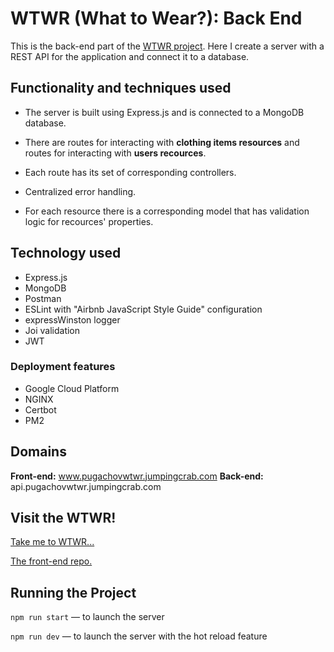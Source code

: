 # WTWR (What to Wear?): Back End

This is the back-end part of the [WTWR project](https://github.com/Dayana-Pugachov/se_project_react).
Here I create a server with a REST API for the application and connect it to a database.

## Functionality and techniques used

- The server is built using Express.js and is connected to a MongoDB database.

- There are routes for interacting with **clothing items resources** and routes for interacting with **users recources**.

- Each route has its set of corresponding controllers.

- Centralized error handling.

- For each resource there is a corresponding model that has validation logic for recources' properties.

## Technology used

- Express.js
- MongoDB
- Postman
- ESLint with "Airbnb JavaScript Style Guide" configuration
- expressWinston logger
- Joi validation
- JWT

### Deployment features

- Google Cloud Platform
- NGINX
- Certbot
- PM2

## Domains

**Front-end:** www.pugachovwtwr.jumpingcrab.com
**Back-end:** api.pugachovwtwr.jumpingcrab.com

## Visit the WTWR!

[Take me to WTWR...](https://pugachovwtwr.jumpingcrab.com/)

[The front-end repo.](https://github.com/Dayana-Pugachov/se_project_react)

## Running the Project

`npm run start` — to launch the server

`npm run dev` — to launch the server with the hot reload feature
